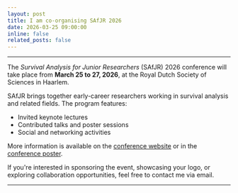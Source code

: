 ```yaml
---
layout: post
title: I am co-organising SAfJR 2026
date: 2026-03-25 09:00:00
inline: false
related_posts: false
---
```


---

The *Survival Analysis for Junior Researchers* (SAfJR) 2026 conference will take place from **March 25 to 27, 2026**, at the Royal Dutch Society of Sciences in Haarlem.

SAfJR brings together early-career researchers working in survival analysis and related fields. The program features:

- Invited keynote lectures  
- Contributed talks and poster sessions  
- Social and networking activities

More information is available on the [conference website](https://www.safjr.org/) or in the [conference poster](assets/files/Poster_SAfJR2026.pdf).

If you're interested in sponsoring the event, showcasing your logo, or exploring collaboration opportunities, feel free to contact me via email.

---